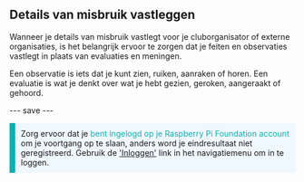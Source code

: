## Details van misbruik vastleggen

Wanneer je details van misbruik vastlegt voor je cluborganisator of externe organisaties, is het belangrijk ervoor te zorgen dat je feiten en observaties vastlegt in plaats van evaluaties en meningen.

Een observatie is iets dat je kunt zien, ruiken, aanraken of horen. Een evaluatie is wat je denkt over wat je hebt gezien, geroken, aangeraakt of gehoord.

--- save ---

<p style="border-left: solid; border-width:10px; border-color: #0faeb0; background-color: aliceblue; padding: 10px;">
Zorg ervoor dat je <span style="color: #0faeb0">bent ingelogd op je Raspberry Pi Foundation account</span> om je voortgang op te slaan, anders word je eindresultaat niet geregistreerd. Gebruik de <a href="https://my.raspberrypi.org/login">'Inloggen'</a> link in het navigatiemenu om in te loggen.
</p>